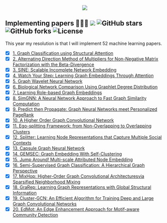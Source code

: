 <div align="center">
  <img src="https://i.imgur.com/thKzPkw.png">
</div>

## Implementing papers 👨🏻‍💻 ![](https://img.shields.io/badge/progress-38.46%25-green.svg) ![GitHub stars](https://img.shields.io/github/stars/benedekrozemberczki/resolutions-2019.svg?style=plastic) ![GitHub forks](https://img.shields.io/github/forks/benedekrozemberczki/resolutions-2019.svg?color=blue&style=plastic) ![License](https://img.shields.io/github/license/benedekrozemberczki/resolutions-2019.svg?color=blue&style=plastic)

This year my resolution is that I will implement 52 machine learning papers.

- [x] [1. Graph Classification using Structural Attention](https://github.com/benedekrozemberczki/GAM)
- [x] [2. Alternating Direction Method of Multipliers for Non-Negative Matrix Factorization with the Beta-Divergence](https://github.com/benedekrozemberczki/NMF_ADMM)
- [x] [3. SINE: Scalable Incomplete Network Embedding](https://github.com/benedekrozemberczki/SINE)
- [x] [4. Watch Your Step: Learning Graph Embeddings Through Attention](https://github.com/benedekrozemberczki/AttentionWalk)
- [x] [5. Graph Wavelet Neural Network](https://github.com/benedekrozemberczki/GraphWaveletNeuralNetwork)
- [x] [6. Biological Network Comparison Using Graphlet Degree Distribution](https://github.com/benedekrozemberczki/OrbitalFeatures)
- [x] [7. Learning Role-based Graph Embeddings](https://github.com/benedekrozemberczki/role2vec)
- [x] [8. SimGNN: A Neural Network Approach to Fast Graph Similarity Computation](https://github.com/benedekrozemberczki/SimGNN)
- [x] [9. Predict then Propagate: Graph Neural Networks meet Personalized PageRank](https://github.com/benedekrozemberczki/APPNP)
- [x] [10. A Higher Order Graph Convolutional Network](https://github.com/benedekrozemberczki/MixHop-and-N-GCM)
- [x] [11. Ego-splitting Framework: from Non-Overlapping to Overlapping Clusters](https://github.com/benedekrozemberczki/EgoSplitting)
- [x] [12. Splitter: Learning Node Representations that Capture Multiple Social Contexts](https://github.com/benedekrozemberczki/Splitter)
- [x] [13. Capsule Graph Neural Network](https://github.com/benedekrozemberczki/CapsGNN)
- [x] [14. GEMSEC: Graph Embedding With Self-Clustering](https://github.com/benedekrozemberczki/GEMSEC)
- [x] [15. Jump Around! Multi-scale Attributed Node Embedding](https://github.com/benedekrozemberczki/MUSAE)
- [x] [16. Semi-Supervised Graph Classification: A Hierarchical Graph Perspective](https://github.com/benedekrozemberczki/SEAL)
- [x] [17. MixHop: Higher-Order Graph Convolutional Architecturesvia Sparsified Neighborhood Mixing](https://github.com/benedekrozemberczki/MixHop-and-N-GCN)
- [x] [18. GraRep: Learning Graph Representations with Global Structural Information](https://github.com/benedekrozemberczki/GraRep)
- [x] [19. Cluster-GCN: An Efficient Algorithm for Training Deep and Large Graph Convolutional Networks](https://github.com/benedekrozemberczki/ClusterGCN)
- [x] [20. EdMot: An Edge Enhancement Approach for Motif-aware Community Detection](https://github.com/benedekrozemberczki/EdMot)
